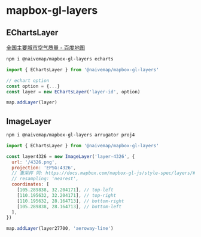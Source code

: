 # mapbox-gl-layers

## EChartsLayer

[全国主要城市空气质量 - 百度地图](https://huanglii.github.io/mapbox-gl-js-cookbook/example/echarts-scatter.html)

```bash
npm i @naivemap/mapbox-gl-layers echarts
```

```js
import { EChartsLayer } from '@naivemap/mapbox-gl-layers'

// echart option
const option = {...}
const layer = new EChartsLayer('layer-id', option)

map.addLayer(layer)
```

## ImageLayer

```bash
npm i @naivemap/mapbox-gl-layers arrugator proj4
```

```js
import { EChartsLayer } from '@naivemap/mapbox-gl-layers'

const layer4326 = new ImageLayer('layer-4326', {
  url: '/4326.png',
  projection: 'EPSG:4326',
  // 重采样 同: https://docs.mapbox.com/mapbox-gl-js/style-spec/layers/#paint-raster-raster-resampling
  // resampling: 'nearest', 
  coordinates: [
    [105.289838, 32.204171], // top-left
    [110.195632, 32.204171], // top-right
    [110.195632, 28.164713], // bottom-right
    [105.289838, 28.164713], // bottom-left
  ],
})

map.addLayer(layer27700, 'aeroway-line')
```
